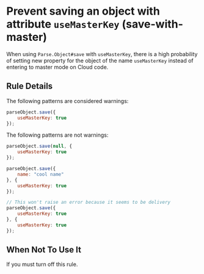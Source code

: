 # Prevent saving an object with attribute `useMasterKey` (save-with-master)

When using `Parse.Object#save` with `useMasterKey`, there is a high probability
of setting new property for the object of the name `useMasterKey` instead of
entering to master mode on Cloud code.


## Rule Details

The following patterns are considered warnings:

```js
parseObject.save({
    useMasterKey: true
});
```

The following patterns are not warnings:

```js
parseObject.save(null, {
    useMasterKey: true
});
```

```js
parseObject.save({
    name: "cool name"
}, {
    useMasterKey: true
});
```

```js
// This won't raise an error because it seems to be delivery
parseObject.save({
    useMasterKey: true
}, {
    useMasterKey: true
});
```


## When Not To Use It

If you must turn off this rule.
